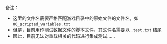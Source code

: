 备注：
- 这里的文件名需要严格匹配游戏目录中的原始文件的文件名，如 `00_scripted_variables.txt`
- 但是，目前用作测试数据文件的脚本文件，其文件名需要以 `.test.txt` 结尾
- 因此，目前无法对重载相关的代码进行集成测试……